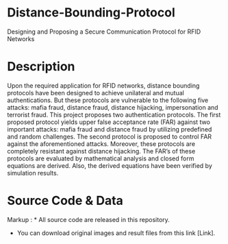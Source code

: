 # Distance-Bounding-Protocol
Designing and Proposing a Secure Communication Protocol for RFID Networks
# Description
Upon the required application for RFID networks, distance bounding protocols have been designed to achieve unilateral and mutual authentications. But these protocols are vulnerable to the following five attacks:  mafia fraud, distance fraud, distance hijacking, impersonation and terrorist fraud. This project proposes two authentication protocols. The first proposed protocol yields upper false acceptance rate (FAR) against two important attacks:  mafia fraud and distance fraud by utilizing predefined and random challenges. The second protocol is proposed to control FAR against the aforementioned attacks. Moreover, these protocols are completely resistant against distance hijacking. The FAR’s of these protocols are evaluated by mathematical analysis and closed form equations are derived. Also, the derived equations have been verified by simulation results.
# Source Code & Data
Markup : * All source code are released in this repository.
* You can download original images and result files from this link [Link].
